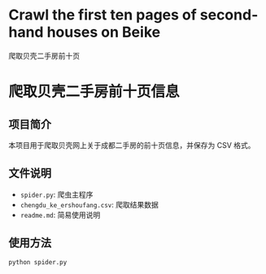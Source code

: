 # Crawl the first ten pages of second-hand houses on Beike

爬取贝壳二手房前十页

# 爬取贝壳二手房前十页信息

## 项目简介

本项目用于爬取贝壳网上关于成都二手房的前十页信息，并保存为 CSV 格式。

## 文件说明

- `spider.py`: 爬虫主程序
- `chengdu_ke_ershoufang.csv`: 爬取结果数据
- `readme.md`: 简易使用说明

## 使用方法

```bash
python spider.py
```
